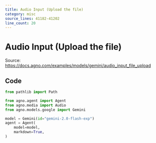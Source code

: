 ```yaml
---
title: Audio Input (Upload the file)
category: misc
source_lines: 41182-41202
line_count: 20
---
```


# Audio Input (Upload the file)
Source: https://docs.agno.com/examples/models/gemini/audio_input_file_upload



## Code

```python cookbook/models/google/gemini/audio_input_file_upload.py
from pathlib import Path

from agno.agent import Agent
from agno.media import Audio
from agno.models.google import Gemini

model = Gemini(id="gemini-2.0-flash-exp")
agent = Agent(
    model=model,
    markdown=True,
)

